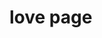 <?
title: 杂项2
author: 张老三
labels: love,树莓派标签
time: 2021-03-10 15:06:40
brief: 简述内容请不要换行lovepage
?>

#  love page


